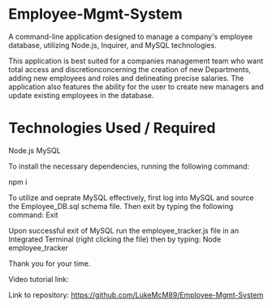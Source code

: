 # Employee-Mgmt-System
A command-line application designed to manage a company's employee database, utilizing Node.js, Inquirer, and MySQL technologies.

This application is best suited for a companies management team who want total access and discretionconcerning the creation of new Departments, adding new employees and roles and delineating precise salaries. The application also features the ability for the user to create new managers and update existing employees in the database. 

# Technologies Used / Required

Node.js
MySQL

To install the necessary dependencies, running the following command:

npm i

To utilize and oeprate MySQL effectively, first log into MySQL and source the Employee_DB.sql schema file. 
Then exit by typing the following command: 
Exit

Upon successful exit of MySQL run the employee_tracker.js file in an Integrated Terminal (right clicking the file) then by typing:
Node employee_tracker

Thank you for your time.

Video tutorial link: 

Link to repository: https://github.com/LukeMcM89/Employee-Mgmt-System
